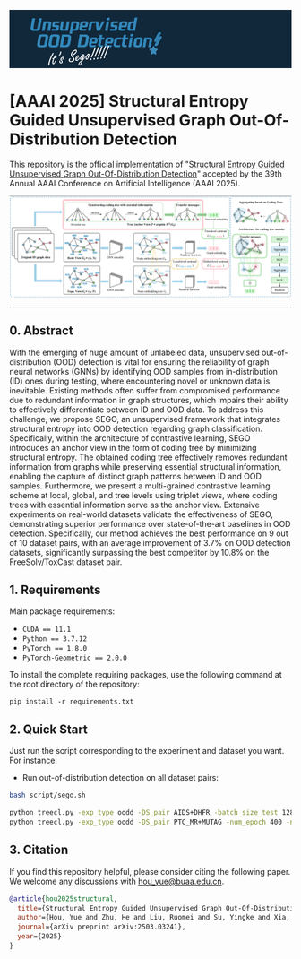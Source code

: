 [![Logo](sego0.png)](https://arxiv.org/abs/2503.03241)


# [AAAI 2025] Structural Entropy Guided Unsupervised Graph Out-Of-Distribution Detection
This repository is the official implementation of "[Structural Entropy Guided Unsupervised Graph Out-Of-Distribution Detection](https://arxiv.org/abs/2503.03241)" accepted by the 39th Annual AAAI Conference on Artificial Intelligence (AAAI 2025).

[![Black Logo](sego.png)](https://arxiv.org/abs/2503.03241)

------

## 0. Abstract

With the emerging of huge amount of unlabeled data, unsupervised out-of-distribution (OOD) detection is vital for ensuring the reliability of graph neural networks (GNNs) by identifying OOD samples from in-distribution (ID) ones during testing, where encountering novel or unknown data is inevitable. Existing methods often suffer from compromised performance due to redundant information in graph structures, which impairs their ability to effectively differentiate between ID and OOD data. To address this challenge, we propose SEGO, an unsupervised framework that integrates structural entropy into OOD detection regarding graph classification. Specifically, within the architecture of contrastive learning, SEGO introduces an anchor view in the form of coding tree by minimizing structural entropy. The obtained coding tree effectively removes redundant information from graphs while preserving essential structural information, enabling the capture of distinct graph patterns between ID and OOD samples. Furthermore, we present a multi-grained contrastive learning scheme at local, global, and tree levels using triplet views, where coding trees with essential information serve as the anchor view. Extensive experiments on real-world datasets validate the effectiveness of SEGO, demonstrating superior performance over state-of-the-art baselines in OOD detection. Specifically, our method achieves the best performance on 9 out of 10 dataset pairs, with an average improvement of 3.7\% on OOD detection datasets, significantly surpassing the best competitor by 10.8\% on the FreeSolv/ToxCast dataset pair.



## 1. Requirements

Main package requirements:

- `CUDA == 11.1`
- `Python == 3.7.12`
- `PyTorch == 1.8.0`
- `PyTorch-Geometric == 2.0.0`

To install the complete requiring packages, use the following command at the root directory of the repository:

```setup
pip install -r requirements.txt
```


## 2. Quick Start
Just run the script corresponding to the experiment and dataset you want. For instance:

* Run out-of-distribution detection on all dataset pairs:
```bash
bash script/sego.sh
```

```bash
python treecl.py -exp_type oodd -DS_pair AIDS+DHFR -batch_size_test 128 -num_epoch 400 -num_cluster 10 -alpha 0.2
python treecl.py -exp_type oodd -DS_pair PTC_MR+MUTAG -num_epoch 400 -num_cluster 2 -alpha 0.8

```



## 3. Citation
If you find this repository helpful, please consider citing the following paper. We welcome any discussions with [hou_yue@buaa.edu.cn](mailto:hou_yue@buaa.edu.cn).

```bibtex
@article{hou2025structural,
  title={Structural Entropy Guided Unsupervised Graph Out-Of-Distribution Detection},
  author={Hou, Yue and Zhu, He and Liu, Ruomei and Su, Yingke and Xia, Jinxiang and Wu, Junran and Xu, Ke},
  journal={arXiv preprint arXiv:2503.03241},
  year={2025}
}
```
